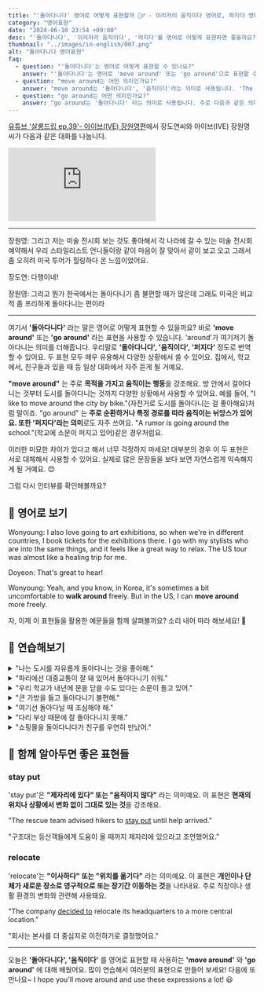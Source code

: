 ```yaml
---
title: "'돌아다니다' 영어로 어떻게 표현할까 🚶‍♂️ - 이리저리 움직이다 영어로, 퍼지다 영어로"
category: "영어표현"
date: "2024-06-10 23:54 +09:00"
desc: "'돌아다니다', '이리저리 움직이다', '퍼지다'를 영어로 어떻게 표현하면 좋을까요? '한국에서는 돌아다니기 불편하지만, 미국에서는 비교적 자유롭게 돌아다닐 수 있어요' 등을 영어로 표현하는 법을 배워봅시다. 다양한 예문을 통해서 연습하고 본인의 표현으로 만들어 보세요."
thumbnail: "../images/in-english/007.png"
alt: "돌아다니다 영어표현"
faq:
  - question: "'돌아다니다'는 영어로 어떻게 표현할 수 있나요?"
    answer: "'돌아다니다'는 영어로 'move around' 또는 'go around'으로 표현할 수 있습니다. 이 표현들은 여기저기 돌아다니는 행위를 나타냅니다. 예를 들어, 'I like to move around the city on weekends'는 '주말에 도시를 돌아다니는 것을 좋아해'라는 의미입니다."
  - question: "move around는 어떤 의미인가요?"
    answer: "move around는 '돌아다니다', '움직이다'라는 의미로 사용됩니다. 'The children can move around freely in the playground' (아이들은 놀이터에서 자유롭게 돌아다닐 수 있어요)"
  - question: "go around는 어떤 의미인가요?"
    answer: "go around는 '돌아다니다' 라는 의미로 사용됩니다. 주로 다음과 같은 의미를 나타냅니다: 'We went around the city to see the sights' (우리는 관광지를 보기 위해 도시를 돌아다녔어요)"
---
```


[유튜브 '살롱드립 ep.39'- 아이브(IVE) 장원영편](https://www.youtube.com/watch?v=DilSsgN8OFY&t=361)에서 장도연씨와 아이브(IVE) 장원영씨가 다음과 같은 대화를 나눕니다.

<iframe class="youtube" src="https://www.youtube.com/embed/DilSsgN8OFY?si=t-Ry2ExliupajlpZ&amp;start=361" title="YouTube video player" frameborder="0" allow="accelerometer; autoplay; clipboard-write; encrypted-media; gyroscope; picture-in-picture; web-share" referrerpolicy="strict-origin-when-cross-origin" allowfullscreen></iframe>

---

장원영: 그리고 저는 미술 전시회 보는 것도 좋아해서 각 나라에 갈 수 있는 미술 전시회 예약해서 우리 스타일리스트 언니들이랑 같이 마음이 잘 맞아서 같이 보고 오고 그래서 좀 오히려 미국 투어가 힐링하다 온 느낌이었어요.

장도연: 다행이네!

장원영: 그리고 뭔가 한국에서는 돌아다니기 좀 불편할 때가 많은데 그래도 미국은 비교적 좀 프리하게 돌아다니는 편이라

---

<script async src="https://pagead2.googlesyndication.com/pagead/js/adsbygoogle.js?client=ca-pub-1465612013356152"
     crossorigin="anonymous"></script>
<!-- engple-horizontal-ad -->

<ins class="adsbygoogle"
     style="display:block"
     data-ad-client="ca-pub-1465612013356152"
     data-ad-slot="2106896038"
     data-ad-format="auto"
     data-full-width-responsive="true"></ins>

<script>
     (adsbygoogle = window.adsbygoogle || []).push({});
</script>

여기서 **'돌아다니다'** 라는 말은 영어로 어떻게 표현할 수 있을까요? 바로 **'move around'** 또는 **'go around'** 라는 표현을 사용할 수 있습니다. 'around'가 여기저기 돌아다니는 의미를 더해줍니다. 우리말로 **'돌아다니다', '움직이다', '퍼지다'** 정도로 번역할 수 있어요. 두 표현 모두 매우 유용해서 다양한 상황에서 쓸 수 있어요. 집에서, 학교에서, 친구들과 있을 때 등 일상 대화에서 자주 듣게 될 거예요.

**"move around"** 는 주로 **목적을 가지고 움직이는 행동**을 강조해요. 방 안에서 걸어다니는 것부터 도시를 돌아다니는 것까지 다양한 상황에서 사용할 수 있어요. 예를 들어, "I like to move around the city by bike."(자전거로 도시를 돌아다니는 걸 좋아해요)처럼 말이죠. "go around" 는 **주로 순환하거나 특정 경로를 따라 움직이는 뉘앙스가 있어요. 또한 '퍼지다'라는 의미**로도 자주 쓰여요. "A rumor is going around the school."(학교에 소문이 퍼지고 있어)같은 경우처럼요.

이러한 미묘한 차이가 있다고 해서 너무 걱정하지 마세요! 대부분의 경우 이 두 표현은 서로 대체해서 사용할 수 있어요. 실제로 많은 문장들을 보다 보면 자연스럽게 익숙해지게 될 거예요. 😊

그럼 다시 인터뷰를 확인해볼까요?

## 📖 영어로 보기

Wonyoung: I also love going to art exhibitions, so when we're in different countries, I book tickets for the exhibitions there. I go with my stylists who are into the same things, and it feels like a great way to relax. The US tour was almost like a healing trip for me.

Doyeon: That's great to hear!

Wonyoung: Yeah, and you know, in Korea, it's sometimes a bit uncomfortable to **walk around** freely. But in the US, I can **move around** more freely.

자, 이제 이 표현들을 활용한 예문들을 함께 살펴볼까요? 소리 내어 따라 해보세요! 🚀

## 💬 연습해보기

<details>
<summary>"나는 도시를 자유롭게 돌아다니는 것을 좋아해."</summary>
<span>"I love to move around the city freely."</span>
</details>

<details>
<summary>"파리에선 대중교통이 잘 돼 있어서 돌아다니기 쉬워."</summary>
<span>"In Paris, it's easy to go around because of the excellent public transportation."</span>
</details>

<details>
<summary>"우리 학교가 내년에 문을 닫을 수도 있다는 소문이 돌고 있어."</summary>
<span>"There's a rumor going around that our school might close next year."</span>
</details>

<details>
<summary>"큰 가방을 들고 돌아다니기 불편해."</summary>
<span>"It's uncomfortable to go around with a big bag."</span>
</details>

<details>
<summary>"여기선 돌아다닐 때 조심해야 해."</summary>
<span>"You have to be careful when moving around here."</span>
</details>

<details>
<summary>"다리 부상 때문에 잘 돌아다니지 못해."</summary>
<span>"I can't move around well because of my leg injury."</span>
</details>

<details>
<summary>"쇼핑몰을 돌아다니다가 친구를 우연히 만났어."</summary>
<span>"I ran into a friend while moving around the mall."</span>
</details>

## 🤝 함께 알아두면 좋은 표현들

### stay put

'stay put'은 **"제자리에 있다" 또는 "움직이지 않다"** 라는 의미예요. 이 표현은 **현재의 위치나 상황에서 변화 없이 그대로 있는 것**을 강조해요.

"The rescue team advised hikers to [stay put](/blog/in-english/119.stay/) until help arrived."

"구조대는 등산객들에게 도움이 올 때까지 제자리에 있으라고 조언했어요."

### relocate

'relocate'는 **"이사하다" 또는 "위치를 옮기다"** 라는 의미예요. 이 표현은 **개인이나 단체가 새로운 장소로 영구적으로 또는 장기간 이동하는 것**을 나타내요. 주로 직장이나 생활 환경의 변화와 관련해 사용돼요.

"The company [decided to](/blog/in-english/062.decide-to/) relocate its headquarters to a more central location."

"회사는 본사를 더 중심지로 이전하기로 결정했어요."

---

오늘은 **'돌아다니다', '움직이다'** 를 영어로 표현할 때 사용하는 **'move around'** 와 **'go around'** 에 대해 배웠어요. 많이 연습해서 여러분의 표현으로 만들어 보세요! 다음에 또 만나요~ I hope you'll move around and use these expressions a lot! 😃
